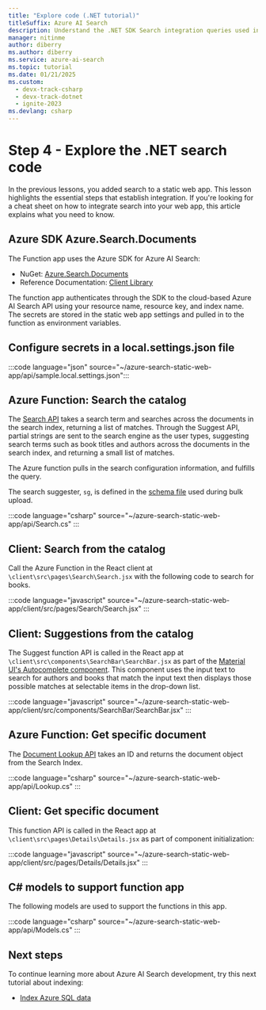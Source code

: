 ```yaml
---
title: "Explore code (.NET tutorial)"
titleSuffix: Azure AI Search
description: Understand the .NET SDK Search integration queries used in the Search-enabled website with this cheat sheet.
manager: nitinme
author: diberry
ms.author: diberry
ms.service: azure-ai-search
ms.topic: tutorial
ms.date: 01/21/2025
ms.custom:
  - devx-track-csharp
  - devx-track-dotnet
  - ignite-2023
ms.devlang: csharp
---
```


# Step 4 - Explore the .NET search code

In the previous lessons, you added search to a static web app. This lesson highlights the essential steps that establish integration. If you're looking for a cheat sheet on how to integrate search into your web app, this article explains what you need to know.

## Azure SDK Azure.Search.Documents

The Function app uses the Azure SDK for Azure AI Search:

* NuGet: [Azure.Search.Documents](https://www.nuget.org/packages/Azure.Search.Documents/)
* Reference Documentation: [Client Library](/dotnet/api/overview/azure/search)

The function app authenticates through the SDK to the cloud-based Azure AI Search API using your resource name, resource key, and index name. The secrets are stored in the static web app settings and pulled in to the function as environment variables. 

## Configure secrets in a local.settings.json file

:::code language="json" source="~/azure-search-static-web-app/api/sample.local.settings.json":::

## Azure Function: Search the catalog

The [Search API](https://github.com/Azure-Samples/azure-search-static-web-app/blob/main/api/Search.cs) takes a search term and searches across the documents in the search index, returning a list of matches. Through the Suggest API, partial strings are sent to the search engine as the user types, suggesting search terms such as book titles and authors across the documents in the search index, and returning a small list of matches. 

The Azure function pulls in the search configuration information, and fulfills the query. 

The search suggester, `sg`, is defined in the [schema file](https://github.com/Azure-Samples/azure-search-static-web-app/blob/main/bulk-insert/BookSearchIndex.cs) used during bulk upload.

:::code language="csharp" source="~/azure-search-static-web-app/api/Search.cs" :::

## Client: Search from the catalog

Call the Azure Function in the React client at `\client\src\pages\Search\Search.jsx` with the following code to search for books. 

:::code language="javascript" source="~/azure-search-static-web-app/client/src/pages/Search/Search.jsx" :::

## Client: Suggestions from the catalog

The Suggest function API is called in the React app at `\client\src\components\SearchBar\SearchBar.jsx` as part of the [Material UI's Autocomplete component](https://mui.com/material-ui/react-autocomplete/). This component uses the input text to search for authors and books that match the input text then displays those possible matches at selectable items in the drop-down list. 

:::code language="javascript" source="~/azure-search-static-web-app/client/src/components/SearchBar/SearchBar.jsx" :::

## Azure Function: Get specific document 

The [Document Lookup API](https://github.com/Azure-Samples/azure-search-static-web-app/blob/main/api/Lookup.cs) takes an ID and returns the document object from the Search Index. 

:::code language="csharp" source="~/azure-search-static-web-app/api/Lookup.cs"  :::

## Client: Get specific document 

This function API is called in the React app at `\client\src\pages\Details\Details.jsx` as part of component initialization:

:::code language="javascript" source="~/azure-search-static-web-app/client/src/pages/Details/Details.jsx"  :::

## C# models to support function app

The following models are used to support the functions in this app.

:::code language="csharp" source="~/azure-search-static-web-app/api/Models.cs" :::

## Next steps

To continue learning more about Azure AI Search development, try this next tutorial about indexing:

* [Index Azure SQL data](search-indexer-tutorial.md)
